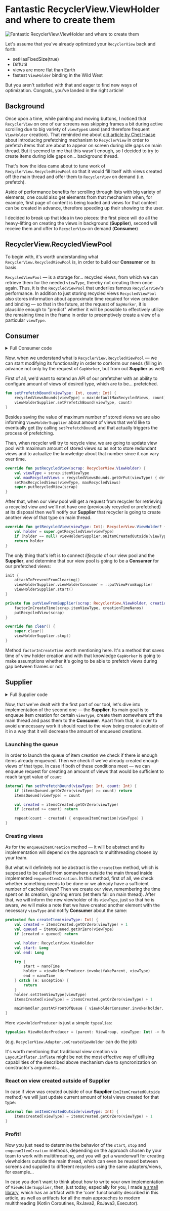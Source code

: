 # Fantastic RecyclerView.ViewHolder and where to create them

![Fantastic RecyclerView.ViewHolder and where to create them](headline_image_en.png)

Let's assume that you've already optimized your `RecyclerView` back and forth:

- setHasFixedSize(true)
- DiffUtil
- views are more flat than Earth
- fastest `ViewHolder` binding in the Wild West

But you aren't satisfied with that and eager to find new ways of optimization. Congrats, you've landed in the right article!

## Background

Once upon a time, while painting and moving buttons, I noticed that `RecyclerView` on one of our screens was skipping frames a bit during active scrolling due to big variety of `viewType`s used (and therefore frequent `ViewHolder` creation). That reminded me about [old article by Chet Haase](https://medium.com/google-developers/recyclerview-prefetch-c2f269075710) about introducing prefetching mechanism to `RecyclerView` in order to prefetch items that are about to appear on screen during idle gaps on main thread. But it seemed to me that this wasn't enough, so I decided to try to create items during idle gaps on... background thread.

That's how the idea came about to tune work of `RecyclerView.RecycledViewPool` so that it would fill itself with views created off the main thread and offer them to `RecyclerView` on demand (i.e. prefetch).

Aside of performance benefits for scrolling through lists with big variety of elements, one could also get elements from that mechanism when, for example, first page of content is being loaded and views for that content can be created in advance, therefore speeding up their showing to the user.

I decided to break up that idea in two pieces: the first piece will do all the heavy-lifting on creating the views in background (**Supplier**), second will receive them and offer to `RecyclerView` on demand (**Consumer**)

## RecyclerView.RecycledViewPool

To begin with, it's worth understanding what `RecyclerView.RecycledViewPool` is, in order to build our **Consumer** on its basis.

`RecycledViewPool` — is a storage for... recycled views, from which we can retrieve them for the needed `viewType`, thereby not creating them once again. Thus, it is the `RecycledViewPool` that underlies famous `RecyclerView`'s performance. In addition to just storing recycled views `RecycledViewPool` also stores information about approximate time required for view creation and binding — so that in the future, at the request of `GapWorker`, it is plausible enough to "predict" whether it will be possible to effectively utilize the remaining time in the frame in order to preemptively create a view of a particular `viewType`.

## Consumer

<details>
    <summary>Full Consumer code</summary>

```Kotlin
class PrefetchViewPool(
    private val defaultMaxRecycledViews: Int,
    private val viewHolderSupplier: ViewHolderSupplier
) : RecyclerView.RecycledViewPool() {

    private val recycledViewsBounds = mutableMapOf<Int, Int>()

    init {
        attachToPreventFromClearing()
        viewHolderSupplier.viewHolderConsumer = ::putViewFromSupplier
        viewHolderSupplier.start()
    }

    fun setPrefetchBound(viewType: Int, count: Int) {
        recycledViewsBounds[viewType] = max(defaultMaxRecycledViews, count)
        viewHolderSupplier.setPrefetchBound(viewType, count)
    }

    override fun putRecycledView(scrap: RecyclerView.ViewHolder) {
        val viewType = scrap.itemViewType
        val maxRecycledViews = recycledViewsBounds.getOrPut(viewType) { defaultMaxRecycledViews }
        setMaxRecycledViews(viewType, maxRecycledViews)
        super.putRecycledView(scrap)
    }

    override fun getRecycledView(viewType: Int): RecyclerView.ViewHolder? {
        val holder = super.getRecycledView(viewType)
        if (holder == null) viewHolderSupplier.onItemCreatedOutside(viewType)
        return holder
    }

    override fun clear() {
        super.clear()
        viewHolderSupplier.stop()
    }

    private fun putViewFromSupplier(scrap: RecyclerView.ViewHolder, creationTimeNanos: Long) {
        factorInCreateTime(scrap.itemViewType, creationTimeNanos)
        putRecycledView(scrap)
    }
}
```
</details>

Now, when we understand what is `RecyclerView.RecycledViewPool` — we can start modifying its functionality in order to conform our needs (filling in advance not only by the request of `GapWorker`, but from out **Supplier** as well)

First of all, we'd want to extend an API of our prefetcher with an ability to configure amount of views of desired type, which are to be... prefetched.

```Kotlin
fun setPrefetchBound(viewType: Int, count: Int) {
    recycledViewsBounds[viewType] = max(defaultMaxRecycledViews, count)
    viewHolderSupplier.setPrefetchBound(viewType, count)
}
```

Besides saving the value of maximum number of stored views we are also informing `ViewHolderSupplier` about amount of views that we'd like to eventually get (by calling `setPrefetchBound`) and that actually triggers the process of prefetching.

Then, when recycler will try to recycle view, we are going to update view pool with maximum amount of stored views so as not to store redundant views and to actualize the knowledge about that number since it can vary over time.

```Kotlin
override fun putRecycledView(scrap: RecyclerView.ViewHolder) {
    val viewType = scrap.itemViewType
    val maxRecycledViews = recycledViewsBounds.getOrPut(viewType) { defaultMaxRecycledViews }
    setMaxRecycledViews(viewType, maxRecycledViews)
    super.putRecycledView(scrap)
}
```

After that, when our view pool will get a request from recycler for retrieving a recycled view and we'll not have one (previously recycled or prefetched) at its disposal then we'll notify our **Supplier** that recycler is going to create another view of that type on main thread.

```Kotlin
override fun getRecycledView(viewType: Int): RecyclerView.ViewHolder? {
    val holder = super.getRecycledView(viewType)
    if (holder == null) viewHolderSupplier.onItemCreatedOutside(viewType)
    return holder
}
```

The only thing that's left is to connect *lifecycle* of our view pool and the **Supplier**, and determine that our view pool is going to be a **Consumer** for our prefetched views:

```Kotlin
init {
    attachToPreventFromClearing()
    viewHolderSupplier.viewHolderConsumer = ::putViewFromSupplier
    viewHolderSupplier.start()
}

private fun putViewFromSupplier(scrap: RecyclerView.ViewHolder, creationTimeNanos: Long) {
    factorInCreateTime(scrap.itemViewType, creationTimeNanos)
    putRecycledView(scrap)
}

override fun clear() {
    super.clear()
    viewHolderSupplier.stop()
}
```

Method `factorInCreateTime` worth mentioning here. It's a method that saves time of view holder creation and with that knowledge `GapWorker` is going to make assumptions whether it's going to be able to prefetch views during gap between frames or not.

## Supplier

<details>
    <summary>Full Supplier code</summary>

```Kotlin
typealias ViewHolderProducer = (parent: ViewGroup, viewType: Int) -> RecyclerView.ViewHolder
typealias ViewHolderConsumer = (viewHolder: RecyclerView.ViewHolder, creationTimeNanos: Long) -> Unit


abstract class ViewHolderSupplier(
    context: Context,
    private val viewHolderProducer: ViewHolderProducer
) {

    internal lateinit var viewHolderConsumer: ViewHolderConsumer

    private val fakeParent: ViewGroup by lazy { FrameLayout(context) }
    private val mainHandler: Handler = Handler(Looper.getMainLooper())
    private val itemsCreated: MutableMap<Int, Int> = ConcurrentHashMap<Int, Int>()
    private val itemsQueued: MutableMap<Int, Int> = ConcurrentHashMap<Int, Int>()
    private val nanoTime: Long get() = System.nanoTime()

    abstract fun start()

    abstract fun enqueueItemCreation(viewType: Int)

    abstract fun stop()

    protected fun createItem(viewType: Int) {
        val created = itemsCreated.getOrZero(viewType) + 1
        val queued = itemsQueued.getOrZero(viewType)
        if (created > queued) return

        val holder: RecyclerView.ViewHolder
        val start: Long
        val end: Long

        try {
            start = nanoTime
            holder = viewHolderProducer.invoke(fakeParent, viewType)
            end = nanoTime
        } catch (e: Exception) {
            return
        }
        holder.setItemViewType(viewType)
        itemsCreated[viewType] = itemsCreated.getOrZero(viewType) + 1

        mainHandler.postAtFrontOfQueue { viewHolderConsumer.invoke(holder, end - start) }
    }

    internal fun setPrefetchBound(viewType: Int, count: Int) {
        if (itemsQueued.getOrZero(viewType) >= count) return
        itemsQueued[viewType] = count

        val created = itemsCreated.getOrZero(viewType)
        if (created >= count) return

        repeat(count - created) { enqueueItemCreation(viewType) }
    }

    internal fun onItemCreatedOutside(viewType: Int) {
        itemsCreated[viewType] = itemsCreated.getOrZero(viewType) + 1
    }

    private fun Map<Int, Int>.getOrZero(key: Int) = getOrElse(key) { 0 }
}
```
</details>  

Now, that we've dealt with the first part of our tool, let's dive into implementation of the second one — the **Supplier**. Its main goal is to enqueue item creation for certain `viewType`, create them somewhere off the main thread and pass them to the **Consumer**. Apart from that, in order to avoid unnecessary work it should react to the view being created outside of it in a way that it will decrease the amount of enqueued creations.

### Launching the queue

In order to launch the queue of item creation we check if there is enough items already enqueued. Then we check if we've already created enough views of that type. In case if both of these conditions meet — we can enqueue request for creating an amount of views that would be sufficient to reach target value of `count`:

```Kotlin
internal fun setPrefetchBound(viewType: Int, count: Int) {
    if (itemsQueued.getOrZero(viewType) >= count) return
    itemsQueued[viewType] = count

    val created = itemsCreated.getOrZero(viewType)
    if (created >= count) return

    repeat(count - created) { enqueueItemCreation(viewType) }
}
```

### Creating views

As for the `enqueueItemCreation` method — it will be abstract and its implementation will depend on the approach to multithreading chosen by your team.

But what will definitely not be abstract is the `createItem` method, which is supposed to be called from somewhere outside the main thread inside implemented `enqueueItemCreation`. In this method, first of all, we check whether something needs to be done or we already have a sufficient number of cached views? Then we create our view, remembering the time spent on its creation, ignoring errors (let them fail on main thread). After that, we will inform the new viewholder of its `viewType`, just so that he is aware, we will make a note that we have created another element with the necessary `viewType` and notify **Consumer** about the same:

```Kotlin
protected fun createItem(viewType: Int) {
    val created = itemsCreated.getOrZero(viewType) + 1
    val queued = itemsQueued.getOrZero(viewType)
    if (created > queued) return

    val holder: RecyclerView.ViewHolder
    val start: Long
    val end: Long

    try {
        start = nanoTime
        holder = viewHolderProducer.invoke(fakeParent, viewType)
        end = nanoTime
    } catch (e: Exception) {
        return
    }
    holder.setItemViewType(viewType)
    itemsCreated[viewType] = itemsCreated.getOrZero(viewType) + 1

    mainHandler.postAtFrontOfQueue { viewHolderConsumer.invoke(holder, end - start) }
}
```

Here `viewHolderProducer` is just a simple `typealias`:

```Kotlin
typealias ViewHolderProducer = (parent: ViewGroup, viewType: Int) -> RecyclerView.ViewHolder
```

(e.g. `RecyclerView.Adapter.onCreateViewHolder` can do the job)

It's worth mentioning that traditional view creation via `LayoutInflater.inflate` might be not the most effective way of utilising capabilities of the described above mechanism due to syncronization on constructor's arguments... 

### React on view created outside of **Supplier**

In case if view was created outside of our **Supplier** (`onItemCreatedOutside` method) we will just update current amount of total views created for that type: 

```Kotlin
internal fun onItemCreatedOutside(viewType: Int) {
    itemsCreated[viewType] = itemsCreated.getOrZero(viewType) + 1
}
```

### Profit!

Now you just need to determine the behavior of the `start`, `stop` and `enqueueItemCreation` methods, depending on the approach chosen by your team to work with multithreading, and you will get a wunderwafl for creating viewholders outside the main thread, which can even be reused between screens and supplied to different recyclers using the same adapters/views, for example...

In case you don't want to think about how to write your own implementation of `ViewHolderSupplier`, then, just today, especially for you, I made [a small library](https://github.com/vivid-money/prefetchviewpool), which has an artifact with the 'core' functionality described in this article, as well as artifacts for all the main approaches to modern multithreading (Kotlin Coroutines, RxJava2, RxJava3, Executor).
